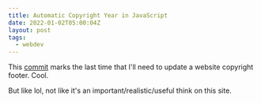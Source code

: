 ```yaml
---
title: Automatic Copyright Year in JavaScript
date: 2022-01-02T05:00:04Z
layout: post
tags:
  - webdev
---
```


This [commit](https://github.com/jay-hankins/elev/commit/693b4db2e4ab6141b79b36c9edbd94db00148a1f) marks the last time that I'll need to update a website copyright footer. Cool.

But like lol, not like it's an important/realistic/useful think on this site.
